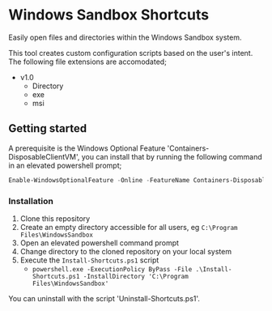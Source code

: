 # Windows Sandbox Shortcuts

Easily open files and directories within the Windows Sandbox system.

This tool creates custom configuration scripts based on the user's intent. The
following file extensions are accomodated;

* v1.0
    * Directory
    * exe
    * msi

## Getting started

A prerequisite is the Windows Optional Feature 'Containers-DisposableClientVM',
you can install that by running the following command in an elevated powershell
prompt;

```powershell
Enable-WindowsOptionalFeature -Online -FeatureName Containers-DisposableClientVM
```

### Installation

1. Clone this repository
2. Create an empty directory accessible for all users, eg `C:\Program Files\WindowsSandbox`
3. Open an elevated powershell command prompt
4. Change directory to the cloned repository on your local system
4. Execute the `Install-Shortcuts.ps1` script
    * `powershell.exe -ExecutionPolicy ByPass -File .\Install-Shortcuts.ps1 -InstallDirectory 'C:\Program Files\WindowsSandbox'`

You can uninstall with the script 'Uninstall-Shortcuts.ps1'.